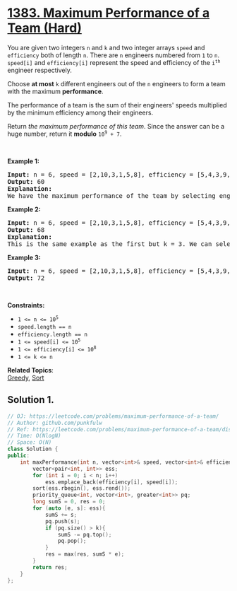 # [1383. Maximum Performance of a Team (Hard)](https://leetcode.com/problems/maximum-performance-of-a-team/)

<p>You are given two integers <code>n</code> and <code>k</code> and two integer arrays <code>speed</code> and <code>efficiency</code> both of length <code>n</code>. 
  There are <code>n</code> engineers numbered from <code>1</code> to <code>n</code>. 
  <code>speed[i]</code> and <code>efficiency[i]</code> represent the speed and efficiency of the <code>i<sup>th</sup></code> engineer respectively.</p>

<p>Choose <b>at most</b> <code>k</code> different engineers out of the <code>n</code> engineers to form a team with the maximum <b>performance</b>.</p>

<p>The performance of a team is the sum of their engineers' speeds multiplied by the minimum efficiency among their engineers.</p>

<p>Return <em>the maximum performance of this team</em>. Since the answer can be a huge number, return it <b>modulo</b> <code>10<sup>9</sup> + 7</code>.</p>


<p>&nbsp;</p>
<p><strong>Example 1:</strong></p>

<pre><strong>Input:</strong> n = 6, speed = [2,10,3,1,5,8], efficiency = [5,4,3,9,7,2], k = 2
<strong>Output:</strong> 60
<strong>Explanation:</strong> 
We have the maximum performance of the team by selecting engineer 2 (with speed=10 and efficiency=4) and engineer 5 (with speed=5 and efficiency=7). That is, performance = (10 + 5) * min(4, 7) = 60.
</pre>

<p><strong>Example 2:</strong></p>

<pre><strong>Input:</strong> n = 6, speed = [2,10,3,1,5,8], efficiency = [5,4,3,9,7,2], k = 3
<strong>Output:</strong> 68
<strong>Explanation:
</strong>This is the same example as the first but k = 3. We can select engineer 1, engineer 2 and engineer 5 to get the maximum performance of the team. That is, performance = (2 + 10 + 5) * min(5, 4, 7) = 68.
</pre>

<p><strong>Example 3:</strong></p>

<pre><strong>Input:</strong> n = 6, speed = [2,10,3,1,5,8], efficiency = [5,4,3,9,7,2], k = 4
<strong>Output:</strong> 72
</pre>

<p>&nbsp;</p>
<p><strong>Constraints:</strong></p>

<ul>
	<li><code>1 &lt;= n &lt;= 10<sup>5</sup></code></li>
	<li><code>speed.length == n</code></li>
	<li><code>efficiency.length == n</code></li>
	<li><code>1 &lt;= speed[i] &lt;= 10<sup>5</sup></code></li>
	<li><code>1 &lt;= efficiency[i] &lt;= 10<sup>8</sup></code></li>
	<li><code>1 &lt;= k &lt;= n</code></li>
</ul>

**Related Topics**:  
[Greedy](https://leetcode.com/tag/greedy/), [Sort](https://leetcode.com/tag/sort/)

## Solution 1. 

```cpp
// OJ: https://leetcode.com/problems/maximum-performance-of-a-team/
// Author: github.com/punkfulw
// Ref: https://leetcode.com/problems/maximum-performance-of-a-team/discuss/539687/JavaC%2B%2BPython-Priority-Queue
// Time: O(NlogN)
// Space: O(N)
class Solution {
public:
    int maxPerformance(int n, vector<int>& speed, vector<int>& efficiency, int k) {
        vector<pair<int, int>> ess;
        for (int i = 0; i < n; i++)
            ess.emplace_back(efficiency[i], speed[i]);
        sort(ess.rbegin(), ess.rend());
        priority_queue<int, vector<int>, greater<int>> pq;
        long sumS = 0, res = 0;
        for (auto [e, s]: ess){
            sumS += s;
            pq.push(s);
            if (pq.size() > k){
                sumS -= pq.top();
                pq.pop();
            }
            res = max(res, sumS * e);
        }
        return res;
    }
};
```
